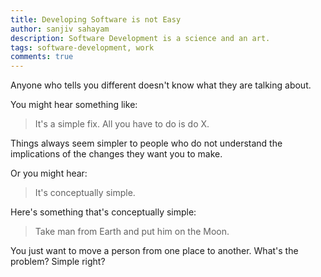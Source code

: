 ```yaml
---
title: Developing Software is not Easy
author: sanjiv sahayam
description: Software Development is a science and an art.
tags: software-development, work
comments: true
---
```


Anyone who tells you different doesn't know what they are talking about.

You might hear something like:

 > It's a simple fix. All you have to do is do X.

Things always seem simpler to people who do not understand the implications of the changes they want you to make.

Or you might hear:

 > It's conceptually simple.

 Here's something that's conceptually simple:

 > Take man from Earth and put him on the Moon.

 You just want to move a person from one place to another. What's the problem? Simple right?

